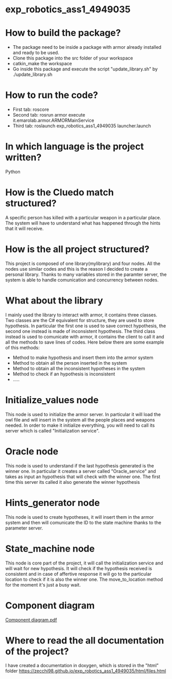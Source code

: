 # exp_robotics_ass1_4949035


# How to build the package?
- The package need to be inside a package with armor already installed and ready to be used.
- Clone this package into the src folder of your workspace
- catkin_make the workspace
- Go inside this package and execute the script "update_library.sh" by ./update_library.sh


# How to run the code?
- First tab: roscore
- Second tab: rosrun armor execute it.emarolab.armor.ARMORMainService
- Third tab: roslaunch exp_robotics_ass1_4949035 launcher.launch


# In which language is the project written?
Python


# How is the Cluedo match structured?
A specific person has killed with a particular weapon in a particular place. The system will have to understand what has happened through the hints that it will receive.


# How is the all project structured?
This project is composed of one library(mylibrary) and four nodes. All the nodes use similar codes and this is the reason I decided to create a personal library. Thanks to many variables stored in the paramter server, the system is able to handle comunication and concurrency between nodes.


# What about the library
I mainly used the library to interact with armor, it contains three classes. Two classes are the C# equivalent for structure, they are used to store hypothesis. In particular the first one is used to save correct hypothesis, the second one instead is made of inconsistent hypothesis.
The third class instead is used to comunicate with armor, it contains the client to call it and all the methods to save lines of codes. 
Here below there are some example of this methods:
- Method to make hypothesis and insert them into the armor system
- Method to obtain all the person inserted in the system
- Method to obtain all the inconsistent hypotheses in the system
- Method to check if an hypothesis is inconsistent
- .....


# Initialize_values node
This node is used to initialize the armor server. In particular it will load the owl file and will insert in the system all the people places and weapons needed. In order to make it initialize everything, you will need to call its server which is called "Initialization service".


# Oracle node
This node is used to understand if the last hypothesis generated is the winner one. In particular it creates a server called "Oracle_service" and takes as input an hypothesis that will check with the winner one. The first time this server its called it also generate the winner hypothesis


# Hints_generator node
This node is used to create hypotheses, it will insert them in the armor system and then will comunicate the ID to the state machine thanks to the parameter server.


# State_machine node
This node is core part of the project, it will call the initialization service and will wait for new hypothesis.
It will check if the hypothesis received is consistent and in case of affertive response it will go to the particular location to check if it is also the winner one.
The move_to_location method for the moment it's just a busy wait.

# Component diagram

[Component diagram.pdf](https://github.com/zecchi98/exp_robotics_ass1_4949035/files/7537091/Component.diagram.pdf)

# Where to read the all documentation of the project?
I have created a documentation in doxygen, which is stored in the "html" folder
https://zecchi98.github.io/exp_robotics_ass1_4949035/html/files.html

